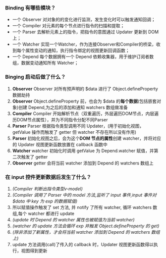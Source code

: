 ### Binding 有哪些模块？

- 一个 Observer 对对象的的变化进行监测，发生变化时可以触发通知回调；
- 一个 Compiler 对元素的每个节点进行指令的扫描和提取；
- 一个 Parser 去解析元素上的指令，把指令的意图通过 Updater 更新到 DOM 上；
- 一个 Watcher 实现一个Watcher，作为连接Observer和Compiler的桥梁，收到每个属性变动的通知，执行指令绑定的视图更新回调函数；
- 一个 Depend 每个数据拥有一个 Depend 依赖收集器，用于维护订阅者数组，数据变动通知所有 Watcher；

### Binging 启动后做了什么？

1. **Observer** Observer 对所有预声明的 $data 进行了 Object.defineProperty 数据劫持
2. **Observer** Object.defineProperty 前，也会为 $data 的**每个数据**(包括嵌套对象)创建 Depend,为之后的添加和通知 watchers 数组做准备
3. **Compiler** Compiler 开始解析节点（双重遍历，外层遍历DOM节点，内层遍历DOM节点属性），并为不同指令分配不同Parser
4. **Parser** Parser 根据指令类型调用不同 Updater，(用于初始化视图，getValue 操作而触发了 getter 但 watcher 不存在所以没有作用)
5. **Parser** 初始化视图之后，会为这个**DOM 节点的属性**创建 watcher，并将对应的 Updater 视图更新函数放置在 callback 函数中
6. **Watcher** watcher 初始化时调用 getValue 为 Depend.watcher 赋值，并第二次触发了 getter 
7. **Observer** getter 会将当前 watcher 添加到 Depend 的 watchers 数组上

### 在 input 控件更新数据后发生了什么？

1. *(Compiler 判断出指令类型v-model)* 
2. *(Compiler 调用了 Parser 中的 model 方法,监听了 input 事件,input 事件对 $data 中 key 为 exp 的数据赋值)*
3. 所以赋值操作触发了 set 方法, 并 notify 了所有 watcher, 循环 watchers 数组,每个 watcher 都进行 update
4. *(update 时 Depend 的 watcher 属性也被赋值为当前 watcher)*
5. *(watcher 的 update 方法会循环 exp 并触发 Object.defineProperty 的 get)*
6. *(除非添加了新属性，才会将当前 watcher 添加到 Depend 的 watchers 数组上)*
7. update 方法调用(call)了传入的 callback 时，Updater 视图更新函数得以执行，视图得到更新